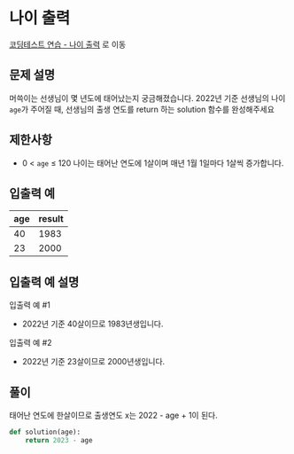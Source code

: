 # 나이 출력

[코딩테스트 연습 - 나이 출력][1] 로 이동

## 문제 설명

머쓱이는 선생님이 몇 년도에 태어났는지 궁금해졌습니다. 2022년 기준 선생님의 나이 `age`가 주어질 때, 선생님의 출생 연도를 return 하는 solution 함수를 완성해주세요

## 제한사항

- 0 < `age` ≤ 120
  나이는 태어난 연도에 1살이며 매년 1월 1일마다 1살씩 증가합니다.

## 입출력 예

| age | result |
| --- | ------ |
| 40  | 1983   |
| 23  | 2000   |

## 입출력 예 설명

입출력 예 #1

- 2022년 기준 40살이므로 1983년생입니다.

입출력 예 #2

- 2022년 기준 23살이므로 2000년생입니다.

## 풀이

태어난 연도에 한살이므로 출생연도 x는 2022 - age + 1이 된다.

```python
def solution(age):
    return 2023 - age
```

[1]: https://school.programmers.co.kr/learn/courses/30/lessons/120820
